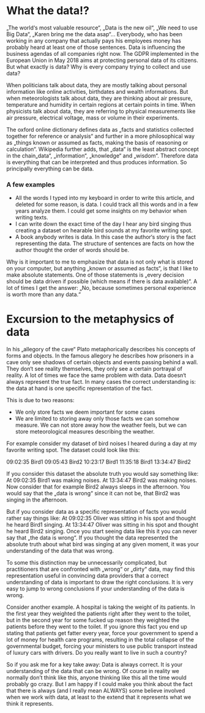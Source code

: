 # What the data!?
„The world‘s most valuable resource“, „Data is the new oil“, „We need to use Big Data“, „Karen bring me the data asap“... Everybody, who has been working in any company that actually pays his employees money has probably heard at least one of those sentences. Data is influencing the business agendas of all companies right now. The GDPR implemented in the European Union in May 2018 aims at protecting personal data of its citizens. But what exactly is data? Why is every company trying to collect and use data?    

When politicians talk about data, they are mostly talking about personal information like online activities, birthdates and wealth informations. But when meteorologists talk about data, they are thinking about air pressure, temperature and humidity in certain regions at certain points in time. When physicists talk about data, they are referring to physical measurements like air pressure, electrical voltage, mass or volume in their experiments.

The oxford online dictionary defines data as „facts and statistics collected together for reference or analysis“ and further in a more philosophical way as „things known or assumed as facts, making the basis of reasoning or calculation“. Wikipedia further adds, that „data“ is the least abstract concept in the chain„data“, „information“, „knowledge“ and „wisdom“. Therefore data is everything that can be interpreted and thus produces information. So principally everything can be data. 

### A few examples
* All the words I typed into my keyboard in order to write this article, and deleted for some reason, is data. I could track all this words and in a few years analyze them. I could get some insights on my behavior when writing texts.
* I can write down the exact time of the day I hear any bird singing thus creating a dataset on hearable bird sounds at my favorite writing spot.
* A book anybody writes is data. In this case the author‘s story is the fact representing the data. The structure of sentences are facts on how the author thought the order of words should be.

Why is it important to me to emphasize that data is not only what is stored on your computer, but anything „known or assumed as facts“, is that I like to make absolute statements. One of those statements is „every decision should be data driven if possible (which means if there is data available)“. A lot of times I get the answer: „No, because sometimes personal experience is worth more than any data.“

# Excursion to the metaphysics of data
In his „allegory of the cave“ Plato metaphorically describes his concepts of forms and objects. In the famous allegory he describes how prisoners in a cave only see shadows of certain objects and events passing behind a wall. They don‘t see reality themselves, they only see a certain portrayal of reality. A lot of times we face the same problem with data. Data doesn‘t always represent the true fact. In many cases the correct understanding is: the data at hand is one specific representation of the fact.

This is due to two reasons:
* We only store facts we deem important for some cases
* We are limited to storing away only those facts we can somehow measure. We can not store away how the weather feels, but we can store meteorological measures describing the weather.

For example consider my dataset of bird noises I heared during a day at my favorite writing spot. The dataset could look like this:

09:02:35 Bird1
09:05:43 Bird2
10:23:17 Bird1
11:35:18 Bird1
13:34:47 Bird2

If you consider this dataset the absolute truth you would say something like:
At 09:02:35 Bird1 was making noises. At 13:34:47 Bird2 was making noises. Now consider that for example Bird2 always sleeps in the afternoon. You would say that the „data is wrong“ since it can not be, that Bird2 was singing in the afternoon.

But if you consider data as a specific representation of facts you would rather say things like:
At 09:02:35 Oliver was sitting in his spot and thought he heard Bird1 singing. At 13:34:47 Oliver was sitting in his spot and thought he heard Bird2 singing. 
Once you start seeing data like this it you can never say that „the data is wrong“. If you thought the data represented the absolute truth about what bird was singing at any given moment, it was your understanding of the data that was wrong.

To some this distinction may be unnecessarily complicated, but practitioners that are confronted with „wrong“ or „dirty“ data, may find this representation useful in convincing data providers that a correct understanding of data is important to draw the right conclusions. It is very easy to jump to wrong conclusions if your understanding of the data is wrong.

Consider another example. A hospital is taking the weight of its patients. In the first year they weighted the patients right after they went to the toilet, but in the second year for some fucked up reason they weighted the patients before they went to the toilet. If you ignore this fact you end up stating that patients get fatter every year, force your government to spend a lot of money for health care programs, resulting in the total collapse of the governmental budget, forcing your ministers to use public transport instead of luxury cars with drivers. Do you really want to live in such a country?

So if you ask me for a key take away: Data is always correct. It is your understanding of the data that can be wrong.
Of course in reality we normally don’t think like this, anyone thinking like this all the time would probably go crazy. But I am happy if I could make you think about the fact that there is always (and I really mean ALWAYS) some believe involved when we work with data, at least to the extend that it represents what we think it represents.